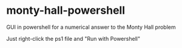 # monty-hall-powershell
GUI in powershell for a numerical answer to the Monty Hall problem

Just right-click the ps1 file and "Run with Powershell"

